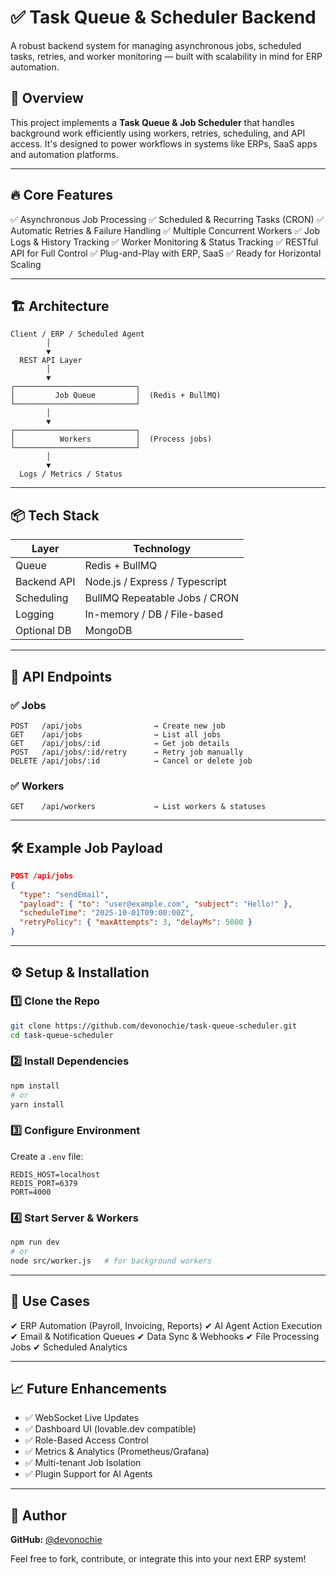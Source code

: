 
# ✅ Task Queue & Scheduler Backend

A robust backend system for managing asynchronous jobs, scheduled tasks, retries, and worker monitoring — built with scalability in mind for ERP automation.

## 🚀 Overview

This project implements a **Task Queue & Job Scheduler** that handles background work efficiently using workers, retries, scheduling, and API access. It's designed to power workflows in systems like ERPs, SaaS apps and automation platforms.

---

## 🔥 Core Features

✅ Asynchronous Job Processing
✅ Scheduled & Recurring Tasks (CRON)
✅ Automatic Retries & Failure Handling
✅ Multiple Concurrent Workers
✅ Job Logs & History Tracking
✅ Worker Monitoring & Status Tracking
✅ RESTful API for Full Control
✅ Plug-and-Play with ERP, SaaS
✅ Ready for Horizontal Scaling

---

## 🏗️ Architecture

```
Client / ERP / Scheduled Agent
        │
        ▼
  REST API Layer
        │
        ▼
┌───────────────────────────┐
│         Job Queue         │  (Redis + BullMQ)
└───────────────────────────┘
        │
        ▼
┌───────────────────────────┐
│          Workers          │  (Process jobs)
└───────────────────────────┘
        │
        ▼
  Logs / Metrics / Status
```

---

## 📦 Tech Stack

| Layer       | Technology                                   |
| ----------- | -------------------------------------------- |
| Queue       | Redis + BullMQ                               |
| Backend API | Node.js / Express / Typescript
| Scheduling  | BullMQ Repeatable Jobs / CRON                |
| Logging     | In-memory / DB / File-based                  |
| Optional DB | MongoDB                         |

---

## 🔌 API Endpoints

### ✅ Jobs

```
POST   /api/jobs                → Create new job
GET    /api/jobs                → List all jobs
GET    /api/jobs/:id            → Get job details
POST   /api/jobs/:id/retry      → Retry job manually
DELETE /api/jobs/:id            → Cancel or delete job
```

### ✅ Workers

```
GET    /api/workers             → List workers & statuses
```

---

## 🛠️ Example Job Payload

```json
POST /api/jobs
{
  "type": "sendEmail",
  "payload": { "to": "user@example.com", "subject": "Hello!" },
  "scheduleTime": "2025-10-01T09:00:00Z",
  "retryPolicy": { "maxAttempts": 3, "delayMs": 5000 }
}
```

---

## ⚙️ Setup & Installation

### 1️⃣ Clone the Repo

```bash
git clone https://github.com/devonochie/task-queue-scheduler.git
cd task-queue-scheduler
```

### 2️⃣ Install Dependencies

```bash
npm install
# or
yarn install
```

### 3️⃣ Configure Environment

Create a `.env` file:

```
REDIS_HOST=localhost
REDIS_PORT=6379
PORT=4000
```

### 4️⃣ Start Server & Workers

```bash
npm run dev
# or
node src/worker.js   # for background workers
```

---

## 🧠 Use Cases

✔ ERP Automation (Payroll, Invoicing, Reports)
✔ AI Agent Action Execution
✔ Email & Notification Queues
✔ Data Sync & Webhooks
✔ File Processing Jobs
✔ Scheduled Analytics

---

## 📈 Future Enhancements

* ✅ WebSocket Live Updates
* ✅ Dashboard UI (lovable.dev compatible)
* ✅ Role-Based Access Control
* ✅ Metrics & Analytics (Prometheus/Grafana)
* ✅ Multi-tenant Job Isolation
* ✅ Plugin Support for AI Agents

---

## 👤 Author

**GitHub:** [@devonochie](https://github.com/devonochie)

Feel free to fork, contribute, or integrate this into your next ERP system!
